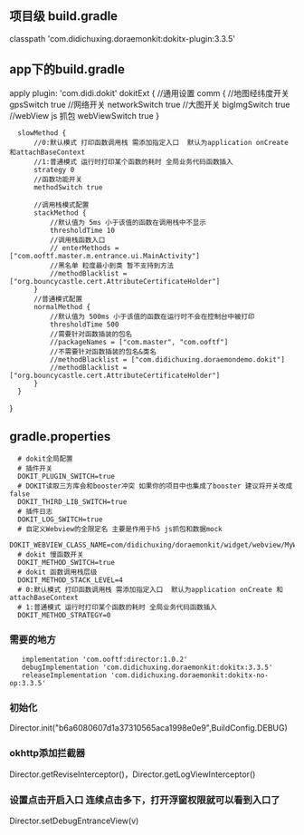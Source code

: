 ## 项目级 build.gradle
  classpath 'com.didichuxing.doraemonkit:dokitx-plugin:3.3.5'
## app下的build.gradle
  apply plugin: 'com.didi.dokit'
  dokitExt {
      //通用设置
      comm {
          //地图经纬度开关
          gpsSwitch true
          //网络开关
          networkSwitch true
          //大图开关
          bigImgSwitch true
          //webView js 抓包
          webViewSwitch true
      }

      slowMethod {
          //0:默认模式 打印函数调用栈 需添加指定入口  默认为application onCreate 和attachBaseContext
          //1:普通模式 运行时打印某个函数的耗时 全局业务代码函数插入
          strategy 0
          //函数功能开关
          methodSwitch true

          //调用栈模式配置
          stackMethod {
              //默认值为 5ms 小于该值的函数在调用栈中不显示
              thresholdTime 10
              //调用栈函数入口
              // enterMethods = ["com.ooftf.master.m.entrance.ui.MainActivity"]
              //黑名单 粒度最小到类 暂不支持到方法
              //methodBlacklist = ["org.bouncycastle.cert.AttributeCertificateHolder"]
          }
          //普通模式配置
          normalMethod {
              //默认值为 500ms 小于该值的函数在运行时不会在控制台中被打印
              thresholdTime 500
              //需要针对函数插装的包名
              //packageNames = ["com.master", "com.ooftf"]
              //不需要针对函数插装的包名&类名
              //methodBlacklist = ["com.didichuxing.doraemondemo.dokit"]
              //methodBlacklist = ["org.bouncycastle.cert.AttributeCertificateHolder"]
          }
      }
  }


## gradle.properties
      # dokit全局配置
      # 插件开关
      DOKIT_PLUGIN_SWITCH=true
      # DOKIT读取三方库会和booster冲突 如果你的项目中也集成了booster 建议将开关改成false
      DOKIT_THIRD_LIB_SWITCH=true
      # 插件日志
      DOKIT_LOG_SWITCH=true
      # 自定义Webview的全限定名 主要是作用于h5 js抓包和数据mock
      DOKIT_WEBVIEW_CLASS_NAME=com/didichuxing/doraemonkit/widget/webview/MyWebView
      # dokit 慢函数开关
      DOKIT_METHOD_SWITCH=true
      # dokit 函数调用栈层级
      DOKIT_METHOD_STACK_LEVEL=4
      # 0:默认模式 打印函数调用栈 需添加指定入口  默认为application onCreate 和attachBaseContext
      # 1:普通模式 运行时打印某个函数的耗时 全局业务代码函数插入
      DOKIT_METHOD_STRATEGY=0

### 需要的地方
       implementation 'com.ooftf:director:1.0.2'
       debugImplementation 'com.didichuxing.doraemonkit:dokitx:3.3.5'
       releaseImplementation 'com.didichuxing.doraemonkit:dokitx-no-op:3.3.5'
### 初始化
  Director.init("b6a6080607d1a37310565aca1998e0e9",BuildConfig.DEBUG)
### okhttp添加拦截器
   Director.getReviseInterceptor()，Director.getLogViewInterceptor()
### 设置点击开启入口 连续点击多下，打开浮窗权限就可以看到入口了
   Director.setDebugEntranceView(v)
